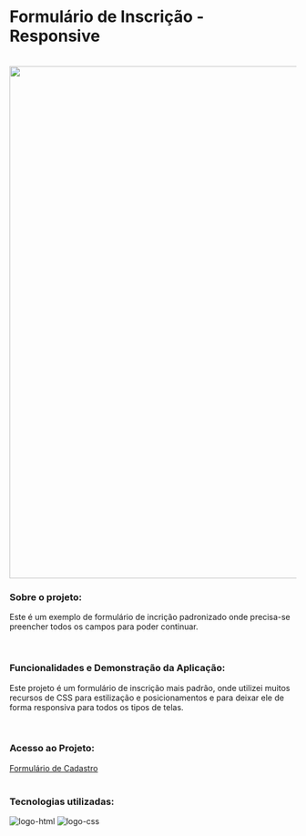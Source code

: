 <h1>Formulário de Inscrição - Responsive</h1>
<br>
<img width="900px" src="https://github.com/Robx33/Formulario-de-cadastro---Responsivo/blob/master/assets/img/projeto.png?raw=true">

<h3>Sobre o projeto:</h3>
<p>Este é um exemplo de formulário de incrição padronizado onde precisa-se preencher todos os campos para poder continuar. </p>
<br>
<h3>Funcionalidades e Demonstração da Aplicação:</h3>
<p> Este projeto é um formulário de inscrição mais padrão, onde utilizei muitos recursos de CSS para estilização e posicionamentos e para deixar ele de forma responsiva para todos os tipos de telas. </p>
<br>
<h3>Acesso ao Projeto:</h3>
<a href="https://robx33.github.io/Formulario-de-cadastro---Responsivo/">Formulário de Cadastro</a>
<br>
<br>
<h3>Tecnologias utilizadas:</h3>
  <img src="https://img.shields.io/badge/HTML5-E34F26?style=for-the-badge&logo=html5&logoColor=white" alt="logo-html" />
  <img src="https://img.shields.io/badge/CSS3-1572B6?style=for-the-badge&logo=css3&logoColor=white" alt="logo-css" />
 

